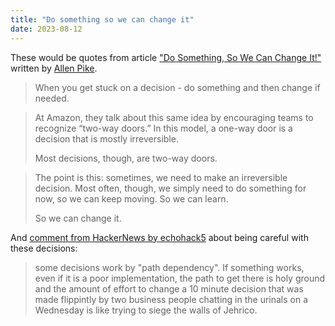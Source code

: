 ```yaml
---
title: "Do something so we can change it"
date: 2023-08-12
---
```


These would be quotes from article ["Do Something, So We Can Change It!"](https://allenpike.com/2023/do-something-so-we-can-change-it) written by [Allen Pike](https://allenpike.com/).

> When you get stuck on a decision - do something and then change if needed.

> At Amazon, they talk about this same idea by encouraging teams to recognize “two-way doors.” In this model, a one-way door is a decision that is mostly irreversible.
> 
> Most decisions, though, are two-way doors.

> The point is this: sometimes, we need to make an irreversible decision. Most often, though, we simply need to do something for now, so we can keep moving. So we can learn.
> 
> So we can change it.

And [comment from HackerNews by echohack5](https://news.ycombinator.com/item?id=37004410) about being careful with these decisions:
> some decisions work by "path dependency". If something works, even if it is a poor implementation, the path to get there is holy ground and the amount of effort to change a 10 minute decision that was made flippintly by two business people chatting in the urinals on a Wednesday is like trying to siege the walls of Jehrico.
